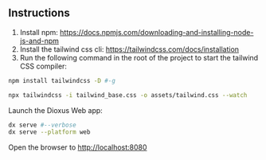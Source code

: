 
## Instructions

1. Install npm: <https://docs.npmjs.com/downloading-and-installing-node-js-and-npm>
2. Install the tailwind css cli: <https://tailwindcss.com/docs/installation>
3. Run the following command in the root of the project to start the tailwind CSS compiler:

```bash
npm install tailwindcss -D #-g

npx tailwindcss -i tailwind_base.css -o assets/tailwind.css --watch
```

Launch the Dioxus Web app:

```bash
dx serve #--verbose
dx serve --platform web
```

Open the browser to <http://localhost:8080>

